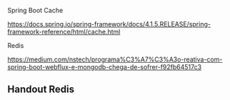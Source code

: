 
Spring Boot Cache


https://docs.spring.io/spring-framework/docs/4.1.5.RELEASE/spring-framework-reference/html/cache.html



Redis


https://medium.com/nstech/programa%C3%A7%C3%A3o-reativa-com-spring-boot-webflux-e-mongodb-chega-de-sofrer-f92fb64517c3


## Handout Redis



